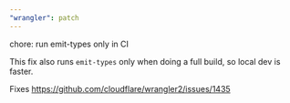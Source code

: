 ```yaml
---
"wrangler": patch
---
```


chore: run emit-types only in CI

This fix also runs `emit-types` only when doing a full build, so local dev is faster.

Fixes https://github.com/cloudflare/wrangler2/issues/1435
